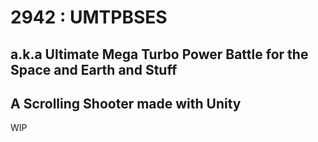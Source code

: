 # 2942 : UMTPBSES
## a.k.a Ultimate Mega Turbo Power Battle for the Space and Earth and Stuff

## A Scrolling Shooter made with Unity

WIP

